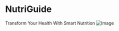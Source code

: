 # NutriGuide
Transform Your Health With Smart Nutrition
![Image](https://github.com/user-attachments/assets/0c7ff5ec-4f7d-49ff-a873-fa9de09dfdb3)
